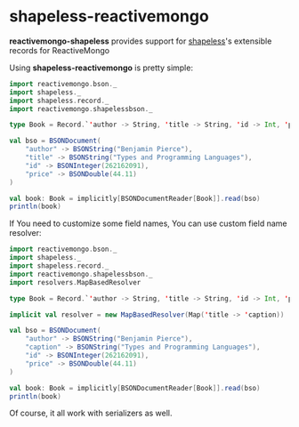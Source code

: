 shapeless-reactivemongo
=========
**reactivemongo-shapeless** provides support for [shapeless](https://github.com/milessabin/shapeless)'s extensible records for ReactiveMongo

Using **shapeless-reactivemongo** is pretty simple:
```scala
import reactivemongo.bson._
import shapeless._
import shapeless.record._
import reactivemongo.shapelessbson._

type Book = Record.`'author -> String, 'title -> String, 'id -> Int, 'price -> Double`.T

val bso = BSONDocument(
    "author" -> BSONString("Benjamin Pierce"),
    "title" -> BSONString("Types and Programming Languages"),
    "id" -> BSONInteger(262162091),
    "price" -> BSONDouble(44.11)
)

val book: Book = implicitly[BSONDocumentReader[Book]].read(bso)
println(book)
```

If You need to customize some field names, You can use custom field name resolver:

```scala
import reactivemongo.bson._
import shapeless._
import shapeless.record._
import reactivemongo.shapelessbson._
import resolvers.MapBasedResolver

type Book = Record.`'author -> String, 'title -> String, 'id -> Int, 'price -> Double`.T

implicit val resolver = new MapBasedResolver(Map('title -> 'caption))

val bso = BSONDocument(
    "author" -> BSONString("Benjamin Pierce"),
    "caption" -> BSONString("Types and Programming Languages"),
    "id" -> BSONInteger(262162091),
    "price" -> BSONDouble(44.11)
)

val book: Book = implicitly[BSONDocumentReader[Book]].read(bso)
println(book)
```

Of course, it all work with serializers as well.